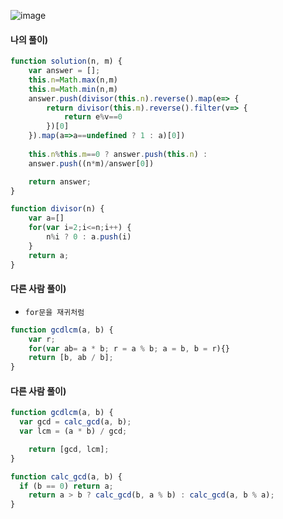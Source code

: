 ![image](https://user-images.githubusercontent.com/87289383/134199686-728ee333-8cb4-4cac-b787-00c7cfdfd5be.png)

#### 나의 풀이)
```javascript
function solution(n, m) {
    var answer = [];
    this.n=Math.max(n,m)
    this.m=Math.min(n,m)
    answer.push(divisor(this.n).reverse().map(e=> {
        return divisor(this.m).reverse().filter(v=> {
            return e%v==0
        })[0]
    }).map(a=>a==undefined ? 1 : a)[0])
    
    this.n%this.m==0 ? answer.push(this.n) :
    answer.push((n*m)/answer[0])

    return answer;
}

function divisor(n) {
    var a=[]
    for(var i=2;i<=n;i++) {
        n%i ? 0 : a.push(i)
    }
    return a;
}
```

#### 다른 사람 풀이)
- `for문을 재귀처럼`
```javascript
function gcdlcm(a, b) {
    var r;
    for(var ab= a * b; r = a % b; a = b, b = r){}
    return [b, ab / b];
}
```

#### 다른 사람 풀이)
```javascript
function gcdlcm(a, b) {
  var gcd = calc_gcd(a, b);
  var lcm = (a * b) / gcd;

    return [gcd, lcm];
}

function calc_gcd(a, b) {
  if (b == 0) return a;
    return a > b ? calc_gcd(b, a % b) : calc_gcd(a, b % a);
}
```
